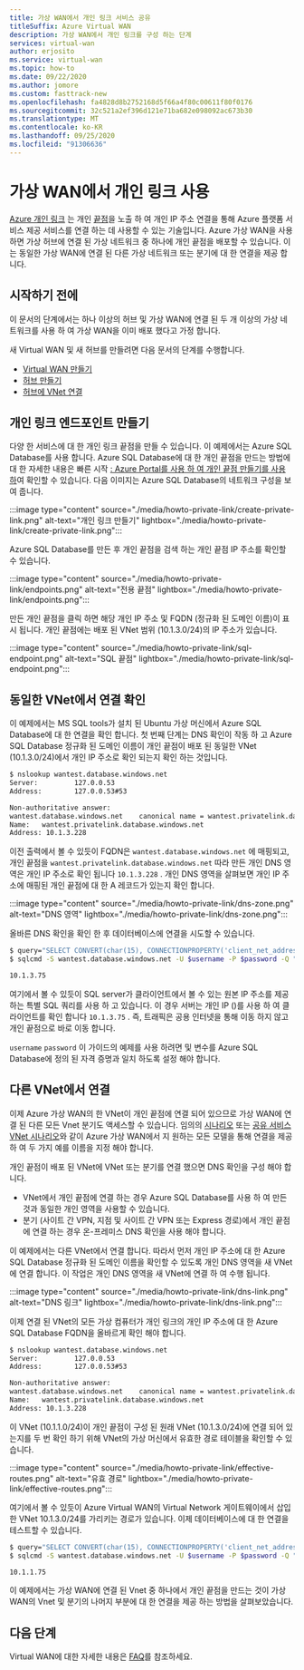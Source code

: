 ```yaml
---
title: 가상 WAN에서 개인 링크 서비스 공유
titleSuffix: Azure Virtual WAN
description: 가상 WAN에서 개인 링크를 구성 하는 단계
services: virtual-wan
author: erjosito
ms.service: virtual-wan
ms.topic: how-to
ms.date: 09/22/2020
ms.author: jomore
ms.custom: fasttrack-new
ms.openlocfilehash: fa4828d8b2752168d5f66a4f80c00611f80f0176
ms.sourcegitcommit: 32c521a2ef396d121e71ba682e098092ac673b30
ms.translationtype: MT
ms.contentlocale: ko-KR
ms.lasthandoff: 09/25/2020
ms.locfileid: "91306636"
---
```

# <a name="use-private-link-in-virtual-wan"></a>가상 WAN에서 개인 링크 사용

[Azure 개인 링크](../private-link/private-link-overview.md) 는 개인 [끝점](../private-link/private-endpoint-overview.md)을 노출 하 여 개인 IP 주소 연결을 통해 Azure 플랫폼 서비스 제공 서비스를 연결 하는 데 사용할 수 있는 기술입니다. Azure 가상 WAN을 사용 하면 가상 허브에 연결 된 가상 네트워크 중 하나에 개인 끝점을 배포할 수 있습니다. 이는 동일한 가상 WAN에 연결 된 다른 가상 네트워크 또는 분기에 대 한 연결을 제공 합니다.

## <a name="before-you-begin"></a>시작하기 전에

이 문서의 단계에서는 하나 이상의 허브 및 가상 WAN에 연결 된 두 개 이상의 가상 네트워크를 사용 하 여 가상 WAN을 이미 배포 했다고 가정 합니다.

새 Virtual WAN 및 새 허브를 만들려면 다음 문서의 단계를 수행합니다.

* [Virtual WAN 만들기](virtual-wan-site-to-site-portal.md#openvwan)
* [허브 만들기](virtual-wan-site-to-site-portal.md#hub)
* [허브에 VNet 연결](virtual-wan-site-to-site-portal.md#hub)

## <a name="create-a-private-link-endpoint"></a><a name="endpoint"></a>개인 링크 엔드포인트 만들기

다양 한 서비스에 대 한 개인 링크 끝점을 만들 수 있습니다. 이 예제에서는 Azure SQL Database를 사용 합니다. Azure SQL Database에 대 한 개인 끝점을 만드는 방법에 대 한 자세한 내용은 빠른 시작 [: Azure Portal를 사용 하 여 개인 끝점 만들기를 사용 하](../private-link/create-private-endpoint-portal.md)여 확인할 수 있습니다. 다음 이미지는 Azure SQL Database의 네트워크 구성을 보여 줍니다.

:::image type="content" source="./media/howto-private-link/create-private-link.png" alt-text="개인 링크 만들기" lightbox="./media/howto-private-link/create-private-link.png":::

Azure SQL Database를 만든 후 개인 끝점을 검색 하는 개인 끝점 IP 주소를 확인할 수 있습니다.

:::image type="content" source="./media/howto-private-link/endpoints.png" alt-text="전용 끝점" lightbox="./media/howto-private-link/endpoints.png":::

만든 개인 끝점을 클릭 하면 해당 개인 IP 주소 및 FQDN (정규화 된 도메인 이름)이 표시 됩니다. 개인 끝점에는 배포 된 VNet 범위 (10.1.3.0/24)의 IP 주소가 있습니다.

:::image type="content" source="./media/howto-private-link/sql-endpoint.png" alt-text="SQL 끝점" lightbox="./media/howto-private-link/sql-endpoint.png":::

## <a name="verify-connectivity-from-the-same-vnet"></a><a name="connectivity"></a>동일한 VNet에서 연결 확인

이 예제에서는 MS SQL tools가 설치 된 Ubuntu 가상 머신에서 Azure SQL Database에 대 한 연결을 확인 합니다. 첫 번째 단계는 DNS 확인이 작동 하 고 Azure SQL Database 정규화 된 도메인 이름이 개인 끝점이 배포 된 동일한 VNet (10.1.3.0/24)에서 개인 IP 주소로 확인 되는지 확인 하는 것입니다.

```bash
$ nslookup wantest.database.windows.net
Server:         127.0.0.53
Address:        127.0.0.53#53

Non-authoritative answer:
wantest.database.windows.net    canonical name = wantest.privatelink.database.windows.net.
Name:   wantest.privatelink.database.windows.net
Address: 10.1.3.228
```

이전 출력에서 볼 수 있듯이 FQDN은 `wantest.database.windows.net` 에 매핑되고, 개인 끝점을 `wantest.privatelink.database.windows.net` 따라 만든 개인 DNS 영역은 개인 IP 주소로 확인 됩니다 `10.1.3.228` . 개인 DNS 영역을 살펴보면 개인 IP 주소에 매핑된 개인 끝점에 대 한 A 레코드가 있는지 확인 합니다.

:::image type="content" source="./media/howto-private-link/dns-zone.png" alt-text="DNS 영역" lightbox="./media/howto-private-link/dns-zone.png":::

올바른 DNS 확인을 확인 한 후 데이터베이스에 연결을 시도할 수 있습니다.

```bash
$ query="SELECT CONVERT(char(15), CONNECTIONPROPERTY('client_net_address'));"
$ sqlcmd -S wantest.database.windows.net -U $username -P $password -Q "$query"

10.1.3.75
```

여기에서 볼 수 있듯이 SQL server가 클라이언트에서 볼 수 있는 원본 IP 주소를 제공 하는 특별 SQL 쿼리를 사용 하 고 있습니다. 이 경우 서버는 개인 IP ()를 사용 하 여 클라이언트를 확인 합니다 `10.1.3.75` . 즉, 트래픽은 공용 인터넷을 통해 이동 하지 않고 개인 끝점으로 바로 이동 합니다.

`username` `password` 이 가이드의 예제를 사용 하려면 및 변수를 Azure SQL Database에 정의 된 자격 증명과 일치 하도록 설정 해야 합니다.

## <a name="connect-from-a-different-vnet"></a><a name="vnet"></a>다른 VNet에서 연결

이제 Azure 가상 WAN의 한 VNet이 개인 끝점에 연결 되어 있으므로 가상 WAN에 연결 된 다른 모든 Vnet 분기도 액세스할 수 있습니다. 임의의 [시나리오](scenario-any-to-any.md) 또는 [공유 서비스 VNet 시나리오](scenario-shared-services-vnet.md)와 같이 Azure 가상 WAN에서 지 원하는 모든 모델을 통해 연결을 제공 하 여 두 가지 예를 이름을 지정 해야 합니다.

개인 끝점이 배포 된 VNet에 VNet 또는 분기를 연결 했으면 DNS 확인을 구성 해야 합니다.

* VNet에서 개인 끝점에 연결 하는 경우 Azure SQL Database를 사용 하 여 만든 것과 동일한 개인 영역을 사용할 수 있습니다.
* 분기 (사이트 간 VPN, 지점 및 사이트 간 VPN 또는 Express 경로)에서 개인 끝점에 연결 하는 경우 온-프레미스 DNS 확인을 사용 해야 합니다.

이 예제에서는 다른 VNet에서 연결 합니다. 따라서 먼저 개인 IP 주소에 대 한 Azure SQL Database 정규화 된 도메인 이름을 확인할 수 있도록 개인 DNS 영역을 새 VNet에 연결 합니다. 이 작업은 개인 DNS 영역을 새 VNet에 연결 하 여 수행 됩니다.

:::image type="content" source="./media/howto-private-link/dns-link.png" alt-text="DNS 링크" lightbox="./media/howto-private-link/dns-link.png":::

이제 연결 된 VNet의 모든 가상 컴퓨터가 개인 링크의 개인 IP 주소에 대 한 Azure SQL Database FQDN을 올바르게 확인 해야 합니다.

```bash
$ nslookup wantest.database.windows.net
Server:         127.0.0.53
Address:        127.0.0.53#53

Non-authoritative answer:
wantest.database.windows.net    canonical name = wantest.privatelink.database.windows.net.
Name:   wantest.privatelink.database.windows.net
Address: 10.1.3.228
```

이 VNet (10.1.1.0/24)이 개인 끝점이 구성 된 원래 VNet (10.1.3.0/24)에 연결 되어 있는지를 두 번 확인 하기 위해 VNet의 가상 머신에서 유효한 경로 테이블을 확인할 수 있습니다.

:::image type="content" source="./media/howto-private-link/effective-routes.png" alt-text="유효 경로" lightbox="./media/howto-private-link/effective-routes.png":::

여기에서 볼 수 있듯이 Azure Virtual WAN의 Virtual Network 게이트웨이에서 삽입 한 VNet 10.1.3.0/24를 가리키는 경로가 있습니다. 이제 데이터베이스에 대 한 연결을 테스트할 수 있습니다.

```bash
$ query="SELECT CONVERT(char(15), CONNECTIONPROPERTY('client_net_address'));"
$ sqlcmd -S wantest.database.windows.net -U $username -P $password -Q "$query"

10.1.1.75
```

이 예제에서는 가상 WAN에 연결 된 Vnet 중 하나에서 개인 끝점을 만드는 것이 가상 WAN의 Vnet 및 분기의 나머지 부분에 대 한 연결을 제공 하는 방법을 살펴보았습니다.

## <a name="next-steps"></a>다음 단계

Virtual WAN에 대한 자세한 내용은 [FAQ](virtual-wan-faq.md)를 참조하세요.
